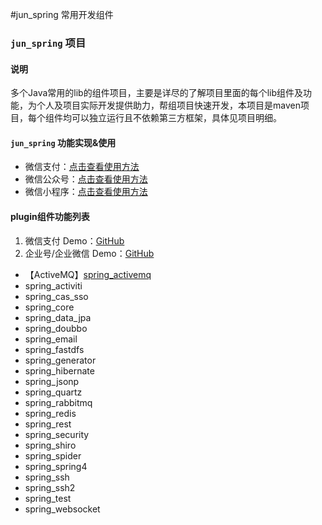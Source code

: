 #jun_spring 常用开发组件

### `jun_spring` 项目

#### 说明
多个Java常用的lib的组件项目，主要是详尽的了解项目里面的每个lib组件及功能，为个人及项目实际开发提供助力，帮组项目快速开发，本项目是maven项目，每个组件均可以独立运行且不依赖第三方框架，具体见项目明细。

#### `jun_spring` 功能实现&使用
- 微信支付：[点击查看使用方法](https://github.com/Wechat-Group/WxJava/tree/master/spring-boot-starters/wx-java-pay-spring-boot-starter) 
- 微信公众号：[点击查看使用方法](https://github.com/Wechat-Group/WxJava/tree/master/spring-boot-starters/wx-java-mp-spring-boot-starter) 
- 微信小程序：[点击查看使用方法](https://github.com/Wechat-Group/WxJava/tree/master/spring-boot-starters/wx-java-miniapp-spring-boot-starter) 

#### plugin组件功能列表
1. 微信支付 Demo：[GitHub](http://github.com/binarywang/weixin-java-pay-demo)
1. 企业号/企业微信 Demo：[GitHub](http://github.com/binarywang/weixin-java-cp-demo)



- 【ActiveMQ】[spring_activemq](http://github.com/binarywang/weixin-java-pay-demo)
- spring_activiti
- spring_cas_sso
- spring_core
- spring_data_jpa
- spring_doubbo
- spring_email
- spring_fastdfs
- spring_generator
- spring_hibernate
- spring_jsonp
- spring_quartz 
- spring_rabbitmq
- spring_redis
- spring_rest
- spring_security
- spring_shiro
- spring_spider
- spring_spring4
- spring_ssh
- spring_ssh2
- spring_test 
- spring_websocket

